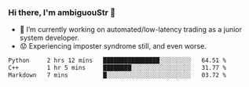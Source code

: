 ### Hi there, I'm ambiguouStr 👋

<!--
**ambiguoustexture/ambiguoustexture** is a ✨ _special_ ✨ repository because its `README.md` (this file) appears on your GitHub profile.

Here are some ideas to get you started:
-->
- 🔭 I’m currently working on automated/low-latency trading as a junior system developer.
- :worried: Experiencing imposter syndrome still, and even worse.

<!--START_SECTION:waka-->

```txt
Python     2 hrs 12 mins   ████████████████░░░░░░░░░   64.51 %
C++        1 hr 5 mins     ████████░░░░░░░░░░░░░░░░░   31.77 %
Markdown   7 mins          █░░░░░░░░░░░░░░░░░░░░░░░░   03.72 %
```

<!--END_SECTION:waka-->

